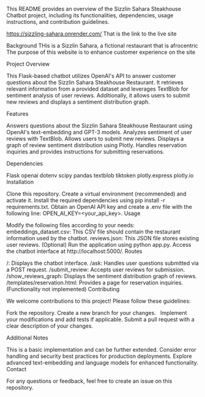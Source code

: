 This README provides an overview of the Sizzlin Sahara Steakhouse Chatbot project, including its functionalities, dependencies, usage instructions, and contribution guidelines.

https://sizzling-sahara.onrender.com/
That is the link to the live site

Background
THis is a Sizzlin Sahara, a fictional restaurant that is afrocentric
The purpose of this website is to enhance customer experience on the site


Project Overview

This Flask-based chatbot utilizes OpenAI's API to answer customer questions about the Sizzlin Sahara Steakhouse Restaurant. It retrieves relevant information from a provided dataset and leverages TextBlob for sentiment analysis of user reviews. Additionally, it allows users to submit new reviews and displays a sentiment distribution graph.

Features

Answers questions about the Sizzlin Sahara Steakhouse Restaurant using OpenAI's text-embedding and GPT-3 models.
Analyzes sentiment of user reviews with TextBlob.
Allows users to submit new reviews.
Displays a graph of review sentiment distribution using Plotly.
Handles reservation inquiries and provides instructions for submitting reservations.


Dependencies

Flask
openai
dotenv
scipy
pandas
textblob
tiktoken
plotly.express
plotly.io
Installation

Clone this repository.
Create a virtual environment (recommended) and activate it.
Install the required dependencies using pip install -r requirements.txt.
Obtain an OpenAI API key and create a .env file with the following line: OPEN_AI_KEY=<your_api_key>.
Usage

Modify the following files according to your needs:
embeddings_dataset.csv: This CSV file should contain the restaurant information used by the chatbot.
reviews.json: This JSON file stores existing user reviews. (Optional)
Run the application using python app.py.
Access the chatbot interface at http://localhost:5000/.
Routes

/: Displays the chatbot interface.
/ask: Handles user questions submitted via a POST request.
/submit_review: Accepts user reviews for submission.
/show_reviews_graph: Displays the sentiment distribution graph of reviews.
/templates/reservation.html: Provides a page for reservation inquiries. (Functionality not implemented)
Contributing

We welcome contributions to this project! Please follow these guidelines:

Fork the repository.
Create a new branch for your changes.   
Implement your modifications and add tests if applicable.
Submit a pull request with a clear description of your changes.

Additional Notes

This is a basic implementation and can be further extended.
Consider error handling and security best practices for production deployments.
Explore advanced text-embedding and language models for enhanced functionality.
Contact

For any questions or feedback, feel free to create an issue on this repository.
